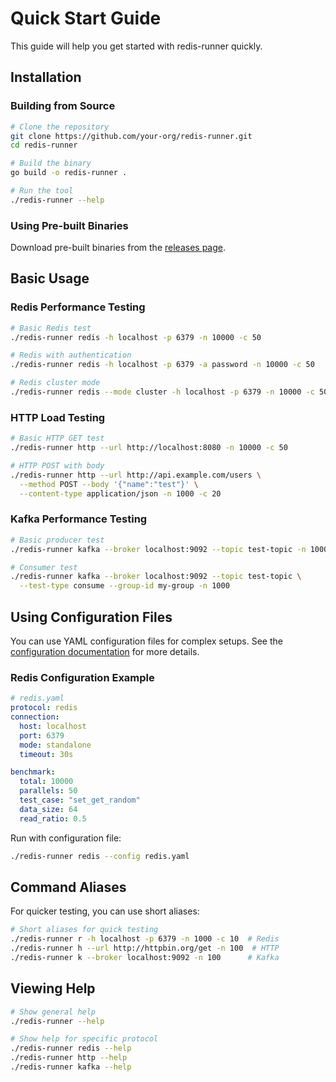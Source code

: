 # Quick Start Guide

This guide will help you get started with redis-runner quickly.

## Installation

### Building from Source

```bash
# Clone the repository
git clone https://github.com/your-org/redis-runner.git
cd redis-runner

# Build the binary
go build -o redis-runner .

# Run the tool
./redis-runner --help
```

### Using Pre-built Binaries

Download pre-built binaries from the [releases page](https://github.com/your-org/redis-runner/releases).

## Basic Usage

### Redis Performance Testing

```bash
# Basic Redis test
./redis-runner redis -h localhost -p 6379 -n 10000 -c 50

# Redis with authentication
./redis-runner redis -h localhost -p 6379 -a password -n 10000 -c 50

# Redis cluster mode
./redis-runner redis --mode cluster -h localhost -p 6379 -n 10000 -c 50
```

### HTTP Load Testing

```bash
# Basic HTTP GET test
./redis-runner http --url http://localhost:8080 -n 10000 -c 50

# HTTP POST with body
./redis-runner http --url http://api.example.com/users \
  --method POST --body '{"name":"test"}' \
  --content-type application/json -n 1000 -c 20
```

### Kafka Performance Testing

```bash
# Basic producer test
./redis-runner kafka --broker localhost:9092 --topic test-topic -n 10000 -c 5

# Consumer test
./redis-runner kafka --broker localhost:9092 --topic test-topic \
  --test-type consume --group-id my-group -n 1000
```

## Using Configuration Files

You can use YAML configuration files for complex setups. See the [configuration documentation](configuration.md) for more details.

### Redis Configuration Example

```yaml
# redis.yaml
protocol: redis
connection:
  host: localhost
  port: 6379
  mode: standalone
  timeout: 30s

benchmark:
  total: 10000
  parallels: 50
  test_case: "set_get_random"
  data_size: 64
  read_ratio: 0.5
```

Run with configuration file:
```bash
./redis-runner redis --config redis.yaml
```

## Command Aliases

For quicker testing, you can use short aliases:

```bash
# Short aliases for quick testing
./redis-runner r -h localhost -p 6379 -n 1000 -c 10  # Redis
./redis-runner h --url http://httpbin.org/get -n 100  # HTTP
./redis-runner k --broker localhost:9092 -n 100      # Kafka
```

## Viewing Help

```bash
# Show general help
./redis-runner --help

# Show help for specific protocol
./redis-runner redis --help
./redis-runner http --help
./redis-runner kafka --help
```